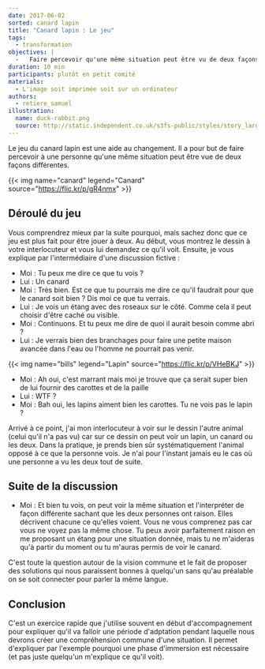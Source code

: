 ```yaml
---
date: 2017-06-02
sorted: canard lapin
title: "Canard lapin : Le jeu"
tags:
  - transformation
objectives: |
  -   Faire percevoir qu'une même situation peut être vu de deux façons différentes.
duration: 10 min
participants: plutôt en petit comité
materials:
  - L'image soit imprimée soit sur un ordinateur
authors:
  - retiere_samuel
illustration:
  name: duck-rabbit.png
  source: http://static.independent.co.uk/s3fs-public/styles/story_large/public/thumbnails/image/2016/02/14/12/duck-rabbit.png
---
```


Le jeu du canard lapin est une aide au changement. Il a pour but de faire percevoir à une personne qu'une même situation peut être vue de deux façons différentes.

{{< img name="canard" legend="Canard" source="https://flic.kr/p/gR4nmx" >}}

## Déroulé du jeu
Vous comprendrez mieux par la suite pourquoi, mais sachez donc que ce jeu est plus fait pour être jouer à deux. Au début, vous montrez le dessin à votre interlocuteur et vous lui demandez ce qu'il voit. Ensuite, je vous explique par l'intermédiaire d'une discussion fictive :
- Moi : Tu peux me dire ce que tu vois ?<br>
- Lui : Un canard<br>
- Moi : Très bien. Est ce que tu pourrais me dire ce qu'il faudrait pour que le canard soit bien ? Dis moi ce que tu verrais.<br>
- Lui : Je vois un étang avec des roseaux sur le côté. Comme cela il peut choisir d'être caché ou visible.<br>
- Moi : Continuons. Et tu peux me dire de quoi il aurait besoin comme abri ?<br>
- Lui : Je verrais bien des branchages pour faire une petite maison avancée dans l'eau ou l'homme ne pourrait pas venir.<br>

{{< img name="bills" legend="Lapin" source="https://flic.kr/p/VHeBKJ" >}}

- Moi : Ah oui, c'est marrant mais moi je trouve que ça serait super bien de lui fournir des carottes et de la paille
- Lui : WTF ?
- Moi : Bah oui, les lapins aiment bien les carottes. Tu ne vois pas le lapin ?

Arrivé à ce point, j'ai mon interlocuteur à voir sur le dessin l'autre animal (celui qu'il n'a pas vu) car sur ce dessin on peut voir un lapin, un canard ou les deux. Dans la pratique, je prends bien sûr systématiquement l'animal opposé à ce que la personne vois. Je n'ai pour l'instant jamais eu le cas où une personne a vu les deux tout de suite.

## Suite de la discussion
- Moi : Et bien tu vois, on peut voir la même situation et l'interpréter de façon différente sachant que les deux personnes ont raison. Elles décrivent chacune ce qu'elles voient. Vous ne vous comprenez pas car vous ne voyez pas la même chose. Tu peux avoir parfaitement raison en me proposant un étang pour une situation donnée, mais tu ne m'aideras qu'à partir du moment ou tu m'auras permis de voir le canard.

C'est toute la question autour de la vision commune et le fait de proposer des solutions qui nous paraissent bonnes à quelqu'un sans qu'au préalable on se soit connecter pour parler la même langue.

## Conclusion
C'est un exercice rapide que j'utilise souvent en début d'accompagnement pour expliquer qu'il va falloir une période d'adptation pendant laquelle nous devrons créer une compréhension commune d'une situation. Il permet d'expliquer par l'exemple pourquoi une phase d'immersion est nécessaire (et pas juste quelqu'un m'explique ce qu'il voit).
